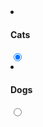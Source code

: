 <!-- HTML example -->
<li class="touchList-item touchList-item--input-radio " id="" >
	<label class="ffbox ffbox--touchList-input">
		<div class="ffbox-flex">
			<h4 class="touchList-label touchList-label--input">Cats</h4>
		</div>
		<div class="ffbox-fix">
			<input type="radio" name="f3_5" value="1" id="" tabindex="0" checked="checked">
			<div class="pseudoradio">
				<div class="pseudoradio-dot"></div>
			</div>
		</div>
	</label>
</li>
<li class="touchList-item touchList-item--input-radio " id="" >
	<label class="ffbox ffbox--touchList-input">
		<div class="ffbox-flex">
			<h4 class="touchList-label touchList-label--input">Dogs</h4>
		</div>
		<div class="ffbox-fix">
			<input type="radio" name="f3_5" value="1" id="" tabindex="0">
			<div class="pseudoradio">
				<div class="pseudoradio-dot"></div>
			</div>
		</div>
	</label>
</li>

